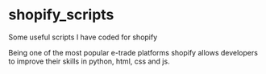 # shopify_scripts
 Some useful scripts I have coded for shopify


Being one of the most popular e-trade platforms shopify allows developers to improve their skills in python, html, css and js. 